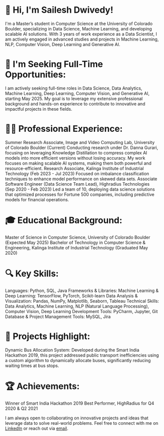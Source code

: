 # 👋 Hi, I'm Sailesh Dwivedy!
I'm a Master’s student in Computer Science at the University of Colorado Boulder, specializing in Data Science, Machine Learning, and developing scalable AI solutions. With 3 years of work experience as a Data Scientist, I am actively engaged in advanced studies and projects in Machine Learning, NLP, Computer Vision, Deep Learning and Generative AI.
# 🌟 I'm Seeking Full-Time Opportunities:

I am actively seeking full-time roles in Data Science, Data Analytics, Machine Learning, Deep Learning, Computer Vision, and Generative AI, starting May 2025. My goal is to leverage my extensive professional background and hands-on experience to contribute to innovative and impactful projects in these fields.
# 👨‍💻 Professional Experience:

Summer Research Associate, Image and Video Computing Lab, University of Colorado Boulder (Current)
Conducting research under Dr. Danna Gurari, focusing on leveraging Knowledge Distillation to compress complex AI models into more efficient versions without losing accuracy. My work focuses on making scalable AI systems, making them both powerful and resource-efficient.
Research Associate, Kalinga Institute of Industrial Technology (Feb 2023 - Jul 2023)
Focused on imbalance classification techniques to enhance model performance on skewed data sets.
Associate Software Engineer (Data Science Team Lead), Highradius Technologies (Sep 2020 - Feb 2023)
Led a team of 10, deploying data science solutions that optimized processes for Fortune 500 companies, including predictive models for financial operations.
# 🎓 Educational Background:

Master of Science in Computer Science, University of Colorado Boulder (Expected May 2025)
Bachelor of Technology in Computer Science & Engineering, Kalinga Institute of Industrial Technology (Graduated May 2020)
# 🔍 Key Skills:

Languages: Python, SQL, Java
Frameworks & Libraries:
Machine Learning & Deep Learning: TensorFlow, PyTorch, Scikit-learn
Data Analysis & Visualization: Pandas, NumPy, Matplotlib, Seaborn, Tableau
Technical Skills: Data Analytics, Machine Learning, NLP (Natural Language Processing), Computer Vision, Deep Learning
Development Tools: PyCharm, Jupyter, Git
Database & Project Management Tools: MySQL, Jira
# 🚀 Projects Highlight:

Dynamic Bus Allocation System: Developed during the Smart India Hackathon 2019, this project addressed public transport inefficiencies using a custom algorithm to dynamically allocate buses, significantly reducing waiting times at bus stops.
# 🏆 Achievements:

Winner of Smart India Hackathon 2019
Best Performer, HighRadius for Q4 2020 & Q2 2021

I am always open to collaborating on innovative projects and ideas that leverage data to solve real-world problems. Feel free to connect with me on [LinkedIn]([url](https://www.linkedin.com/in/saileshdwivedy/)) or reach out via [email](sailesh.dwivedy@colorado.edu).


